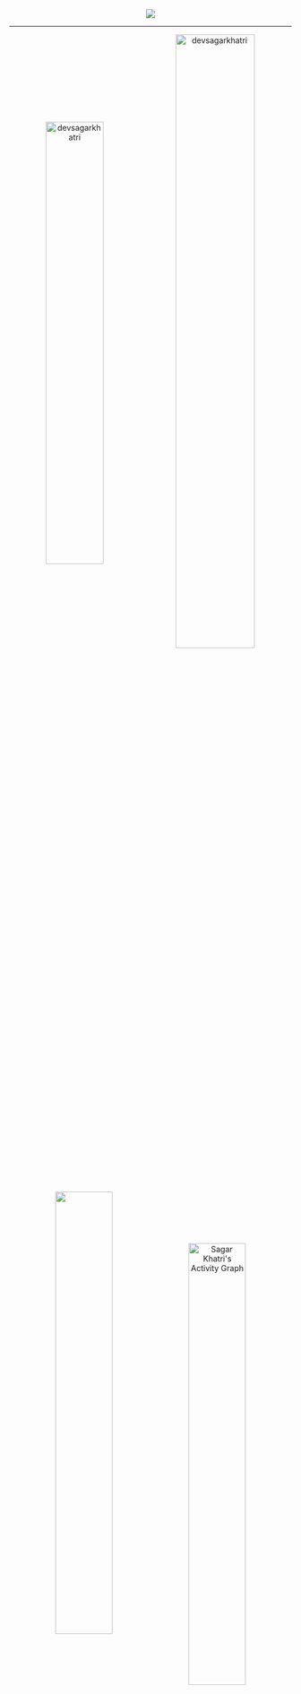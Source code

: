 
<div align="center">    
<img src="https://user-images.githubusercontent.com/29791684/123435197-ee2e3000-d5ea-11eb-87e6-0f99f08b27d0.gif" />
<hr margin="0px" padding="0px" color="blue"/>
<div style="display:inline">  
<img align="center" src="https://github-readme-stats.vercel.app/api/top-langs?username=devsagarkhatri&show_icons=true&locale=en&bg_color=30,e96443,904e95&title_color=fff&text_color=fff&layout=compact" alt="devsagarkhatri" width="45%" />&nbsp;<img align="center" src="https://github-readme-stats.vercel.app/api?username=devsagarkhatri&locale=en&bg_color=30,e96443,904e95&title_color=fff&text_color=fff" alt="devsagarkhatri" width="53%" /></div>
 
 <div style="display:inline">  
  <img align="center" src="https://github-readme-streak-stats.herokuapp.com?user=devsagarkhatri&theme=tokyonight&hide_border=true&date_format=M%20j%5B%2C%20Y%5D&background=FFFFFF&stroke=2969DD&currStreakNum=347DDD&border=FDFDFD&dates=347DDD&currStreakLabel=347DDD" width="45%" /> &nbsp;
 
 
<img  alt="Sagar Khatri's Activity Graph" src="https://activity-graph.herokuapp.com/graph?username=devsagarkhatri&bg_color=e96443&color=ffffff&line=f08c2d&point=444040&area=true&hide_border=true" width="45%"/>
</div
</div>


<!-- Resources -->
[3.2]: https://raw.githubusercontent.com/MartinHeinz/MartinHeinz/master/linkedin-3-16.png (LinkedIn icon without padding)
[3]: https://www.linkedin.com/in/sagarkhatri/
</div>
